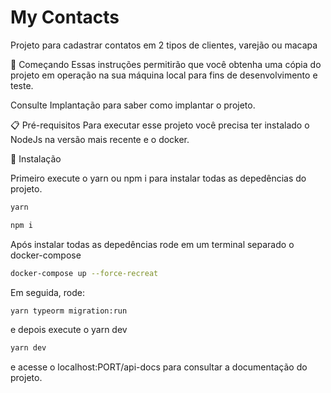 # My Contacts
Projeto para cadastrar contatos em 2 tipos de clientes, varejão ou macapa

🚀 Começando
Essas instruções permitirão que você obtenha uma cópia do projeto em operação na sua máquina local para fins de desenvolvimento e teste.

Consulte Implantação para saber como implantar o projeto.

📋 Pré-requisitos
Para executar esse projeto você precisa ter instalado o NodeJs na versão mais recente e o docker.

🔧 Instalação

Primeiro execute o yarn ou npm i para instalar todas as depedências do projeto.
```bash
yarn
```

```bash
npm i
```

Após instalar todas as depedências rode em um terminal separado o docker-compose
```bash
docker-compose up --force-recreat
```
Em seguida, rode:
```bash
yarn typeorm migration:run
```
e depois execute o yarn dev

```bash
yarn dev
```
e acesse o localhost:PORT/api-docs para consultar a documentação do projeto.
